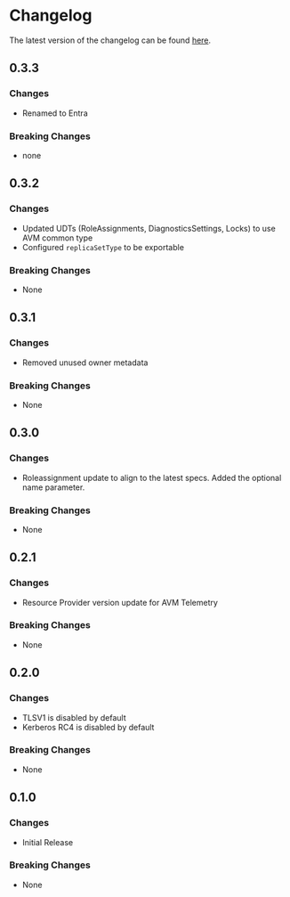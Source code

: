# Changelog

The latest version of the changelog can be found [here](/Azure/bicep-registry-modules/blob/main/avm/res/aad/domain-service/CHANGELOG.md).

## 0.3.3

### Changes

- Renamed to Entra

### Breaking Changes

- none

## 0.3.2

### Changes

- Updated UDTs (RoleAssignments, DiagnosticsSettings, Locks) to use AVM common type
- Configured `replicaSetType` to be exportable

### Breaking Changes

- None

## 0.3.1

### Changes

- Removed unused owner metadata

### Breaking Changes

- None

## 0.3.0

### Changes

- Roleassignment update to align to the latest specs. Added the optional name parameter.

### Breaking Changes

- None

## 0.2.1

### Changes

- Resource Provider version update for AVM Telemetry

### Breaking Changes

- None

## 0.2.0

### Changes

- TLSV1 is disabled by default
- Kerberos RC4 is disabled by default

### Breaking Changes

- None

## 0.1.0

### Changes

- Initial Release

### Breaking Changes

- None

